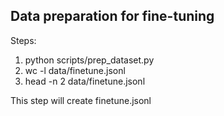 ## Data preparation for fine-tuning
Steps: 
1. python scripts/prep_dataset.py
2. wc -l data/finetune.jsonl
3. head -n 2 data/finetune.jsonl

This step will create finetune.jsonl
